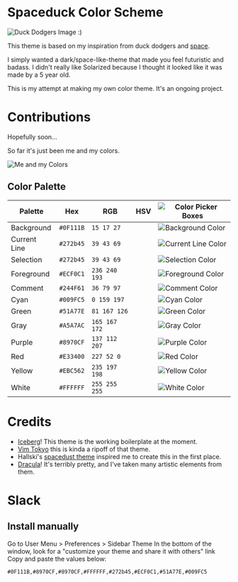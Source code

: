 # Spaceduck Color Scheme
![Duck Dodgers Image :) ](https://raw.githubusercontent.com/pineapplegiant/spaceduck-theme/master/img/duckdodgers.jpg)

This theme is based on my inspiration from duck dodgers and [space](http://www.reactiongifs.com/r/2011/09/mind_blown.gif).

I simply wanted a dark/space-like-theme that made you feel futuristic and badass. 
I didn't really like Solarized because I thought it looked like it was made by a 5 year old.

This is my attempt at making my own color theme. It's an ongoing project.

# Contributions

Hopefully soon...

So far it's just been me and my colors.

![Me and my Colors](https://github.com/pineapplegiant/spaceduck-theme/blob/master/img/colors.gif)




## Color Palette

Palette      | Hex       | RGB           | HSV             | ![Color Picker Boxes](https://github.com/pineapplegiant/spaceduck-theme/blob/master/img/eyedropper.png)
---          | ---       | ---           | ---             | ---
Background   | `#0F111B` | `15 17 27`    |   | ![Background Color](https://github.com/pineapplegiant/spaceduck-theme/blob/master/img/background.png)
Current Line | `#272b45` | `39 43 69`    |   | ![Current Line Color](https://github.com/pineapplegiant/spaceduck-theme/blob/master/img/current-line.png)
Selection    | `#272b45` | `39 43 69`    |   | ![Selection Color](https://github.com/pineapplegiant/spaceduck-theme/blob/master/img/selection.png)
Foreground   | `#ECF0C1` | `236 240 193` |   | ![Foreground Color](https://github.com/pineapplegiant/spaceduck-theme/blob/master/img/foreground.png)
Comment      | `#244F61` | `36 79 97`    |   | ![Comment Color](https://github.com/pineapplegiant/spaceduck-theme/blob/master/img/comment.png)
Cyan         | `#009FC5` | `0 159 197`   |   | ![Cyan Color](https://github.com/pineapplegiant/spaceduck-theme/blob/master/img/cyan.png)
Green        | `#51A77E` | `81 167 126`  |   | ![Green Color](https://github.com/pineapplegiant/spaceduck-theme/blob/master/img/green.png)
Gray         | `#A5A7AC` | `165 167 172` |   | ![Gray Color](https://github.com/pineapplegiant/spaceduck-theme/blob/master/img/gray.png)
Purple       | `#8970CF` | `137 112 207` |   | ![Purple Color](https://github.com/pineapplegiant/spaceduck-theme/blob/master/img/purple.png)
Red          | `#E33400` | `227 52 0`    |   | ![Red Color](https://github.com/pineapplegiant/spaceduck-theme/blob/master/img/red.png)
Yellow       | `#EBC562` | `235 197 198` |   | ![Yellow Color](https://github.com/pineapplegiant/spaceduck-theme/blob/master/img/yellow.png)
White        | `#FFFFFF` | `255 255 255` |   | ![White Color](https://github.com/pineapplegiant/spaceduck-theme/blob/master/img/white.png)


# Credits

* [Iceberg](https://draculatheme.com/)! This theme is the working boilerplate at the moment.
* [Vim Tokyo](https://github.com/koirand/tokyo-metro.vim) this is kinda a ripoff of that theme.
* Hallski's [spacedust theme](https://github.com/hallski/spacedust-theme) inspired me to create this in the first place.
* [Dracula](https://draculatheme.com/)! It's terribly pretty, and I've taken many artistic elements from them.



# Slack

## Install manually

Go to User Menu > Preferences > Sidebar Theme
In the bottom of the window, look for a "customize your theme and share it with others" link
Copy and paste the values below:

```#0F111B,#8970CF,#8970CF,#FFFFFF,#272b45,#ECF0C1,#51A77E,#009FC5```


